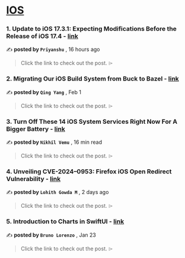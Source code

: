 
<h1><a href=https://medium.com/tag/ios/recommended target="_blank" rel="noopener noreferrer">IOS</a></h1>
<h3>1. Update to iOS 17.3.1: Expecting Modifications Before the Release of iOS 17.4 - <a href=https://medium.com/@jpriyanshu347/update-to-ios-17-3-1-expecting-modifications-before-the-release-of-ios-17-4-870c8e822ab7?source=tag_recommended_feed---------0-84----------ios----------0111490c_feaa_45c2_86a6_bdf22a817969------- target="_blank" rel="noopener noreferrer">link</a></h3>

✍️ **posted by `Priyanshu`** <date> , 16 hours ago</date>

<blockquote>Click the link to check out the post. ⌲</blockquote>

<h3>2. Migrating Our iOS Build System from Buck to Bazel - <a href=https://medium.com/airbnb-engineering/migrating-our-ios-build-system-from-buck-to-bazel-ddd6f3f25aa3?source=tag_recommended_feed---------1-107----------ios----------0111490c_feaa_45c2_86a6_bdf22a817969------- target="_blank" rel="noopener noreferrer">link</a></h3>

✍️ **posted by `Qing Yang`** <date> , Feb 1</date>

<blockquote>Click the link to check out the post. ⌲</blockquote>

<h3>3. Turn Off These 14 iOS System Services Right Now For A Bigger Battery - <a href=https://medium.com/macoclock/turn-off-these-14-ios-system-services-right-now-for-a-bigger-battery-872e902b5a72?source=tag_recommended_feed---------2-85----------ios----------0111490c_feaa_45c2_86a6_bdf22a817969------- target="_blank" rel="noopener noreferrer">link</a></h3>

✍️ **posted by `Nikhil Vemu`** <date> , 16 min read</date>

<blockquote>Click the link to check out the post. ⌲</blockquote>

<h3>4. Unveiling CVE-2024–0953: Firefox iOS Open Redirect Vulnerability - <a href=https://medium.com/@lohigowda/unveiling-cve-2024-0953-firefox-ios-open-redirect-vulnerability-57533efb4cf4?source=tag_recommended_feed---------3-84----------ios----------0111490c_feaa_45c2_86a6_bdf22a817969------- target="_blank" rel="noopener noreferrer">link</a></h3>

✍️ **posted by `Lohith Gowda M`** <date> , 2 days ago</date>

<blockquote>Click the link to check out the post. ⌲</blockquote>

<h3>5. Introduction to Charts in SwiftUI - <a href=https://medium.com/@blorenzop/swiftui-charts-b6fa4aca46db?source=tag_recommended_feed---------4-107----------ios----------0111490c_feaa_45c2_86a6_bdf22a817969------- target="_blank" rel="noopener noreferrer">link</a></h3>

✍️ **posted by `Bruno Lorenzo`** <date> , Jan 23</date>

<blockquote>Click the link to check out the post. ⌲</blockquote>

